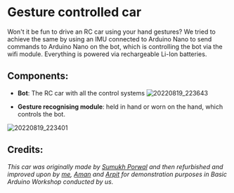 # Gesture controlled car

Won't it be fun to drive an RC car using your hand gestures? We tried to achieve the same by using an IMU connected to Arduino Nano to send commands to Arduino Nano on the bot, which is controlling the bot via the wifi module. Everything is powered via rechargeable Li-Ion batteries.

## Components:

- **Bot**: The RC car with all the control systems
  ![20220819_223643](https://github.com/ChiragKotian/Gesture-controlled-car/assets/117931123/a28f7940-9484-4d49-b4e2-c113ed6d3b91)

- **Gesture recognising module**: held in hand or worn on the hand, which controls the bot.

![20220819_223401](https://github.com/ChiragKotian/Gesture-controlled-car/assets/117931123/4ff43ce8-07ee-45e6-8099-43c495fac181)

## Credits:
_This car was originally made by [Sumukh Porwal](https://github.com/Sumukh18) and then refurbished and improved upon by [me](https://chiragkotian.github.io), [Aman](https://github.com/Amankumar8555) and [Arpit](https://github.com/arpitguptagithub) for demonstration purposes in Basic Arduino Workshop conducted by us._
